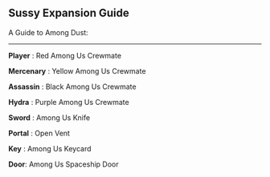 ## **Sussy Expansion Guide**

A Guide to Among Dust:

---

**Player** : Red Among Us Crewmate

**Mercenary** : Yellow Among Us Crewmate

**Assassin** : Black Among Us Crewmate

**Hydra** : Purple Among Us Crewmate

**Sword** : Among Us Knife

**Portal** : Open Vent

**Key** : Among Us Keycard

**Door**: Among Us Spaceship Door
